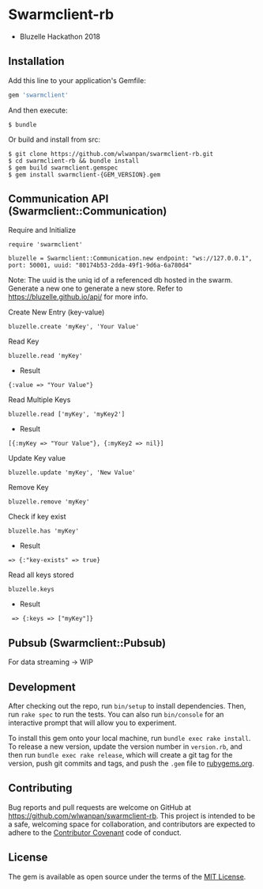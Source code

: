 # Swarmclient-rb

- Bluzelle Hackathon 2018

## Installation

Add this line to your application's Gemfile:

```ruby
gem 'swarmclient'
```

And then execute:

    $ bundle

Or build and install from src:

    $ git clone https://github.com/wlwanpan/swarmclient-rb.git
    $ cd swarmclient-rb && bundle install
    $ gem build swarmclient.gemspec
    $ gem install swarmclient-{GEM_VERSION}.gem

## Communication API (Swarmclient::Communication)

Require and Initialize
```
require 'swarmclient'

bluzelle = Swarmclient::Communication.new endpoint: "ws://127.0.0.1", port: 50001, uuid: "80174b53-2dda-49f1-9d6a-6a780d4"
```

Note: The uuid is the uniq id of a referenced db hosted in the swarm.
Generate a new one to generate a new store.
Refer to https://bluzelle.github.io/api/ for more info.

Create New Entry (key-value)
```
bluzelle.create 'myKey', 'Your Value'
```

Read Key
```
bluzelle.read 'myKey'
```
- Result
```
{:value => "Your Value"}
```

Read Multiple Keys
```
bluzelle.read ['myKey', 'myKey2']
```
- Result
```
[{:myKey => "Your Value"}, {:myKey2 => nil}]
```

Update Key value
```
bluzelle.update 'myKey', 'New Value'
```

Remove Key
```
bluzelle.remove 'myKey'
```

Check if key exist
```
bluzelle.has 'myKey'
```
- Result
```
=> {:"key-exists" => true}
```

Read all keys stored
```
bluzelle.keys
```
- Result
```
 => {:keys => ["myKey"]}
```

## Pubsub (Swarmclient::Pubsub)

For data streaming -> WIP

## Development

After checking out the repo, run `bin/setup` to install dependencies. Then, run `rake spec` to run the tests. You can also run `bin/console` for an interactive prompt that will allow you to experiment.

To install this gem onto your local machine, run `bundle exec rake install`. To release a new version, update the version number in `version.rb`, and then run `bundle exec rake release`, which will create a git tag for the version, push git commits and tags, and push the `.gem` file to [rubygems.org](https://rubygems.org).

## Contributing

Bug reports and pull requests are welcome on GitHub at https://github.com/wlwanpan/swarmclient-rb. This project is intended to be a safe, welcoming space for collaboration, and contributors are expected to adhere to the [Contributor Covenant](http://contributor-covenant.org) code of conduct.

## License

The gem is available as open source under the terms of the [MIT License](https://opensource.org/licenses/MIT).
